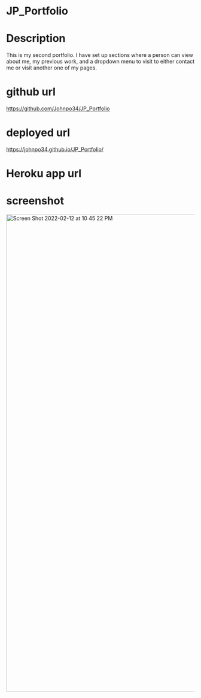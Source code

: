 # JP_Portfolio

# Description
This is my second portfolio.  I have set up sections where a person can view about me, my previous work, and a dropdown menu to visit to either contact me or visit another one of my pages.
# github url
https://github.com/Johnpo34/JP_Portfolio
# deployed url
https://johnpo34.github.io/JP_Portfolio/

# Heroku app url

# screenshot

<img width="1275" alt="Screen Shot 2022-02-12 at 10 45 22 PM" src="https://user-images.githubusercontent.com/94233506/153737712-a06ba3a7-9d1e-4a3a-869d-8c75ff72a3ff.png">